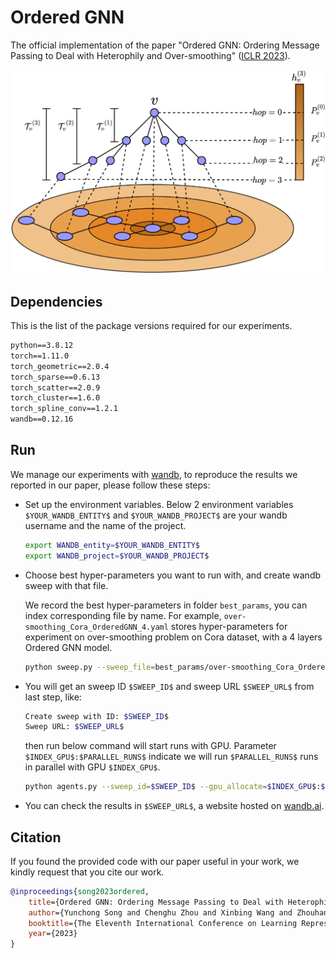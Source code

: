 # Ordered GNN

The official implementation of the paper "Ordered GNN: Ordering Message Passing to Deal with Heterophily and Over-smoothing" ([ICLR 2023](https://openreview.net/forum?id=wKPmPBHSnT6)).

<p align="middle">
<img src="pics/nested_tree.png" width="600">
</p>

## Dependencies

This is the list of the package versions required for our experiments.

```txt
python==3.8.12
torch==1.11.0
torch_geometric==2.0.4
torch_sparse==0.6.13
torch_scatter==2.0.9
torch_cluster==1.6.0
torch_spline_conv==1.2.1
wandb==0.12.16
```

## Run

We manage our experiments with [wandb](https://wandb.ai), to reproduce the results we reported in our paper, please follow these steps:

- Set up the environment variables. Below 2 environment variables `$YOUR_WANDB_ENTITY$` and `$YOUR_WANDB_PROJECT$` are your wandb username and the name of the project.

    ```bash
    export WANDB_entity=$YOUR_WANDB_ENTITY$
    export WANDB_project=$YOUR_WANDB_PROJECT$
    ```

- Choose best hyper-parameters you want to run with, and create wandb sweep with that file.
    
    We record the best hyper-parameters in folder `best_params`, you can index corresponding file by name. For example, `over-smoothing_Cora_OrderedGNN_4.yaml` stores hyper-parameters for experiment on over-smoothing problem on Cora dataset, with a 4 layers Ordered GNN model.

    ```bash
    python sweep.py --sweep_file=best_params/over-smoothing_Cora_OrderedGNN_4.yaml
    ```

- You will get an sweep ID `$SWEEP_ID$` and sweep URL `$SWEEP_URL$` from last step, like:

    ```bash
    Create sweep with ID: $SWEEP_ID$
    Sweep URL: $SWEEP_URL$
    ```

    then run below command will start runs with GPU. Parameter `$INDEX_GPU$:$PARALLEL_RUNS$` indicate we will run `$PARALLEL_RUNS$` runs in parallel with GPU `$INDEX_GPU$`.

    ```bash
    python agents.py --sweep_id=$SWEEP_ID$ --gpu_allocate=$INDEX_GPU$:$PARALLEL_RUNS$
    ```

- You can check the results in `$SWEEP_URL$`, a website hosted on [wandb.ai](https://wandb.ai).

## Citation

If you found the provided code with our paper useful in your work, we kindly request that you cite our work. 

```BibTex
@inproceedings{song2023ordered,
    title={Ordered GNN: Ordering Message Passing to Deal with Heterophily and Over-smoothing},
    author={Yunchong Song and Chenghu Zhou and Xinbing Wang and Zhouhan Lin},
    booktitle={The Eleventh International Conference on Learning Representations},
    year={2023}
}
```

